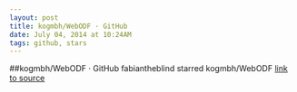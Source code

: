 ```yaml
---
layout: post
title: kogmbh/WebODF · GitHub
date: July 04, 2014 at 10:24AM
tags: github, stars
---
```

##kogmbh/WebODF · GitHub
fabiantheblind starred kogmbh/WebODF
[link to source](http://ift.tt/1kpA3Dj) 
